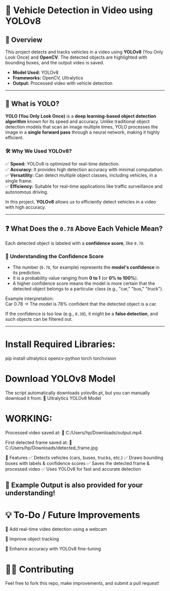 # 🚗 Vehicle Detection in Video using YOLOv8   
                                  
## 📌 Overview      
This project detects and tracks vehicles in a video using **YOLOv8** (You Only Look Once) and **OpenCV**. The detected objects are highlighted with bounding boxes, and the output video is saved.
  
- **Model Used:** YOLOv8  
- **Frameworks:** OpenCV, Ultralytics  
- **Output:** Processed video with vehicle detection  

---

## 📖 What is YOLO?  

**YOLO (You Only Look Once)** is a **deep learning-based object detection algorithm** known for its speed and accuracy. Unlike traditional object detection models that scan an image multiple times, YOLO processes the image in a **single forward pass** through a neural network, making it highly efficient.

### 🛠️ **Why We Used YOLOv8?**  
✅ **Speed:** YOLOv8 is optimized for real-time detection.  
✅ **Accuracy:** It provides high detection accuracy with minimal computation.  
✅ **Versatility:** Can detect multiple object classes, including vehicles, in a single frame.  
✅ **Efficiency:** Suitable for real-time applications like traffic surveillance and autonomous driving.  

In this project, **YOLOv8** allows us to efficiently detect vehicles in a video with high accuracy.

---

## ❓ What Does the `0.78` Above Each Vehicle Mean?  
Each detected object is labeled with a **confidence score**, like `0.78`.  

### 🔹 **Understanding the Confidence Score**  
- The number (`0.78`, for example) represents the **model's confidence** in its prediction.  
- It is a probability value ranging from **0 to 1** (or **0% to 100%**).  
- A higher confidence score means the model is more certain that the detected object belongs to a particular class (e.g., "car," "bus," "truck").  

Example interpretation:  
Car 0.78 → The model is 78% confident that the detected object is a car.

If the confidence is too low (e.g., `0.30`), it might be a **false detection**, and such objects can be filtered out.

---


# Install Required Libraries:

pip install ultralytics opencv-python torch torchvision

# Download YOLOv8 Model

The script automatically downloads yolov8n.pt, but you can manually download it from:
🔗 Ultralytics YOLOv8 Model



# WORKING:
Processed video saved at:
📍 C:/Users/hp/Downloads/output.mp4

First detected frame saved at:
📍 C:/Users/hp/Downloads/detected_frame.jpg

🎯 Features
✅ Detects vehicles (cars, buses, trucks, etc.)
✅ Draws bounding boxes with labels & confidence scores
✅ Saves the detected frame & processed video
✅ Uses YOLOv8 for fast and accurate detection

📸 Example Output is also provided for your understanding!
---

# 💡 To-Do / Future Improvements
🔹 Add real-time video detection using a webcam

🔹 Improve object tracking

🔹 Enhance accuracy with YOLOv8 fine-tuning

# 👨‍💻 Contributing
Feel free to fork this repo, make improvements, and submit a pull request!









